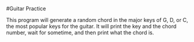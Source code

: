 #Guitar Practice

This program will generate a random chord in the major keys of G, D, or C, the most popular keys for the guitar.
It will print the key and the chord number, wait for sometime, and then print what the chord is.
